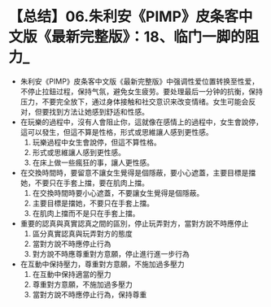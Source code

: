 # 【总结】06.朱利安《PIMP》皮条客中文版《最新完整版》：18、临门一脚的阻力_

-   朱利安《PIMP》皮条客中文版《最新完整版》中强调性爱位置转换至性爱，不停止拉鈕过程，保持气氛，避免女生疲劳。要处理最后一分钟的抗衡，保持压力，不要完全放下，通过身体接触和社交意识来改变情绪。女生可能会反对，但要找到方法让她感到舒适和性感。
-   在玩樂的過程中，沒有人會阻止你，這就像在感情上的過程中，女生會說停，這可以發生，但這不算是性格，形式或思維讓人感到更性感。
    1.  玩樂過程中女生會說停，但這不算性格。
    2.  形式或思維讓人感到更性感。
    3.  在床上做一些瘋狂的事，讓人更性感。
-   在交換時間時，要留意不讓女生覺得是個隱蔽，要小心遮蓋，主要目標是擋她，不要只在手套上擋，要在肌肉上擋。
    1.  在交換時間時要小心遮蓋，不要讓女生覺得是個隱蔽。
    2.  主要目標是擋她，不要只在手套上擋。
    3.  在肌肉上擋而不是只在手套上擋。
-   重要的認真與真實認真之間的區別，停止玩弄對方，當對方說不時應停止
    1.  區分真實認真與玩弄對方的態度
    2.  當對方說不時應停止行為
    3.  對方說不時應尊重對方意願，停止進行進一步行為
-   在互動中保持壓力，尊重對方意願，不施加過多壓力
    1.  在互動中保持適當的壓力
    2.  尊重對方意願，不施加過多壓力
    3.  當對方說不時應停止行為，保持尊重